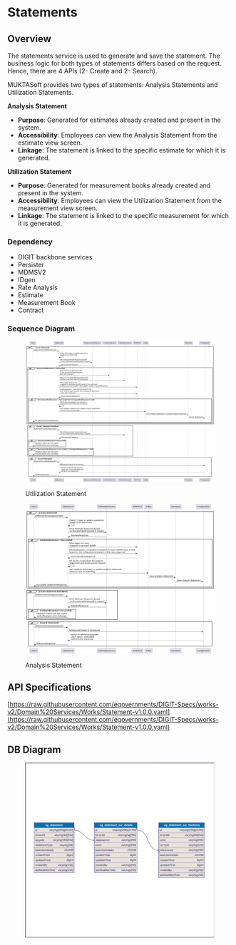 # Statements

## Overview

The statements service is used to generate and save the statement. The business logic for both types of statements differs based on the request. Hence, there are 4 APIs (2- Create and 2- Search).

MUKTASoft provides two types of statements: Analysis Statements and Utilization Statements.

**Analysis Statement**

* **Purpose**: Generated for estimates already created and present in the system.
* **Accessibility**: Employees can view the Analysis Statement from the estimate view screen.
* **Linkage**: The statement is linked to the specific estimate for which it is generated.

**Utilization Statement**

* **Purpose**: Generated for measurement books already created and present in the system.
* **Accessibility**: Employees can view the Utilization Statement from the measurement view screen.
* **Linkage**: The statement is linked to the specific measurement for which it is generated.

### Dependency

* DIGIT backbone services
* Persister
* MDMSV2
* IDgen
* Rate Analysis
* Estimate
* Measurement Book
* Contract

### Sequence Diagram



<figure><img src="../../../../.gitbook/assets/Utilization Statement (1).png" alt=""><figcaption><p>Utilization Statement</p></figcaption></figure>

<figure><img src="../../../../.gitbook/assets/Analysis Statement.png" alt=""><figcaption><p>Analysis Statement</p></figcaption></figure>

##

## API Specifications

[https://raw.githubusercontent.com/egovernments/DIGIT-Specs/works-v2/Domain%20Services/Works/Statement-v1.0.0.yaml](https://raw.githubusercontent.com/egovernments/DIGIT-Specs/works-v2/Domain%20Services/Works/Statement-v1.0.0.yaml)

## DB Diagram

<div align="left"><figure><img src="../../../../.gitbook/assets/statement-db_schema.png" alt="" width="563"><figcaption></figcaption></figure></div>
